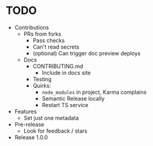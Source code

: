 # TODO

- Contributions
  - PRs from forks
    - Pass checks
    - Can't read secrets
    - (optional) Can trigger doc preview deploys
  - Docs
    - CONTRIBUTING.md
      - Include in docs site
    - Testing
    - Quirks:
      - `node_modules` in project, Karma complains
      - Semantic Release locally
      - Restart TS service
- Features
  - Set just one metadata
- Pre-release
  - Look for feedback / stars
- Release 1.0.0
